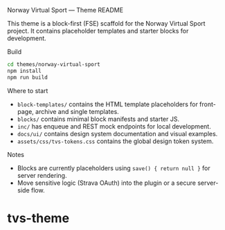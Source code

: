 Norway Virtual Sport — Theme README

This theme is a block-first (FSE) scaffold for the Norway Virtual Sport project. It contains placeholder templates and starter blocks for development.

Build

```bash
cd themes/norway-virtual-sport
npm install
npm run build
```

Where to start
- `block-templates/` contains the HTML template placeholders for front-page, archive and single templates.
- `blocks/` contains minimal block manifests and starter JS.
- `inc/` has enqueue and REST mock endpoints for local development.
- `docs/ui/` contains design system documentation and visual examples.
- `assets/css/tvs-tokens.css` contains the global design token system.

Notes
- Blocks are currently placeholders using `save() { return null }` for server rendering.
- Move sensitive logic (Strava OAuth) into the plugin or a secure server-side flow.
# tvs-theme
